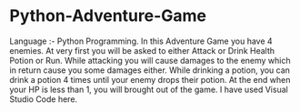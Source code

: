 # Python-Adventure-Game
Language :- Python Programming. In this Adventure Game you have 4 enemies. At very first you will be asked to either Attack or Drink Health Potion or Run. While attacking you will cause damages to the enemy which in return cause you some damages either. While drinking a potion, you can drink a potion 4 times until your enemy drops their potion. At the end when your HP is less than 1, you will brought out of the game. I have used Visual Studio Code here.

